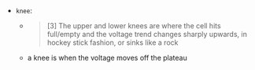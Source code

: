 - `knee`:
  - > [3] The upper and lower knees are where the cell hits full/empty and the voltage trend changes sharply upwards, in hockey stick fashion, or sinks like a rock
  - a knee is when the voltage moves off the plateau
